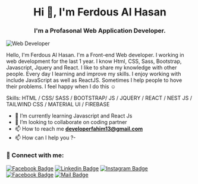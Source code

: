 <h1 align="center">Hi 👋, I'm Ferdous Al Hasan</h1>
<h3 align="center">I'm a Profasonal Web Application Developer.</h3>

![ Web Developer](https://media-exp1.licdn.com/dms/image/C5616AQFxdWiDYJCBPQ/profile-displaybackgroundimage-shrink_200_800/0/1638187615391?e=1643846400&v=beta&t=7cx3vewQgUFmGZMr1CW537rT3OKcxKVLE4TiZ_2zTAM)

Hello, I'm Ferdous Al Hasan. I'm a Front-end Web developer. I working in web development for the last 1 year. I know Html, CSS, Sass, Bootstrap, Javascript, Jquery and React.  I like to share my knowledge with other people. Every day I learning and improve my skills. I enjoy working with include  JavaScript as well as ReactJS. Sometimes I help people to hove their problems. I feel happy when I do this ☺

Skills: HTML / CSS/ SASS / BOOTSTRAP/ JS / JQUERY / REACT / NEST JS / TAILWIND CSS / MATERIAL UI / FIREBASE

- 🌱 I’m currently learning Javascript and React Js 
- 👯 I’m looking to collaborate on coding partner 
- 📫 How to reach me **developerfahim13@gmail.com**
- 📫 How can I help you ?- 

 <h3 align="left">👋 Connect with me:</h3>

[![Facebook Badge](https://img.shields.io/badge/Facebook-1877F2?style=for-the-badge&logo=facebook&logoColor=white)](https://www.facebook.com/DeveloperFahim13/)
[![Linkedin Badge](https://img.shields.io/badge/LinkedIn-0077B5?style=for-the-badge&logo=linkedin&logoColor=white)](https://www.linkedin.com/in/DeveloperFahim13/)
[![Instagram Badge](https://img.shields.io/badge/Instagram-E4405F?style=for-the-badge&logo=instagram&logoColor=white)](https://www.instagram.com/TheDeveloperFahim/)
[![Facebook Badge](https://img.shields.io/badge/Facebook-1877F2?style=for-the-badge&logo=facebook&logoColor=white)](https://www.facebook.com/FerdousHasan13) 
[![Mail Badge](https://img.shields.io/badge/Gmail-D14836?style=for-the-badge&logo=gmail&logoColor=white)](developerfahim13@gmail.com)

